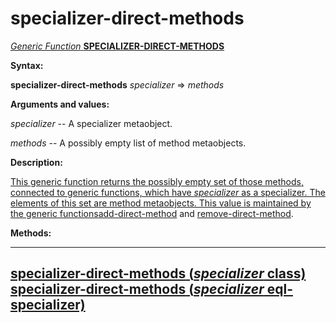 specializer-direct-methods
==========================

[*Generic Function* **SPECIALIZER-DIRECT-METHODS**]()

**Syntax:**

**specializer-direct-methods** *specializer* => *methods*

**Arguments and values:**

*specializer* -- A specializer metaobject.

*methods* -- A possibly empty list of method metaobjects.

**Description:**

[This generic function returns the possibly empty set of those methods, connected to generic functions, which have *specializer* as a specializer. The elements of this set are method metaobjects. This value is maintained by the generic functions]()[add-direct-method](add-direct-method.md) and [remove-direct-method](remove-direct-method.md).

**Methods:**

  -----------------------------------------------------------------------------------------------------------------
  [**specializer-direct-methods** (*specializer* class)](specializer-direct-methods-class.md)
  [**specializer-direct-methods** (*specializer* eql-specializer)](specializer-direct-methods-eql-specializer.md)
  -----------------------------------------------------------------------------------------------------------------


